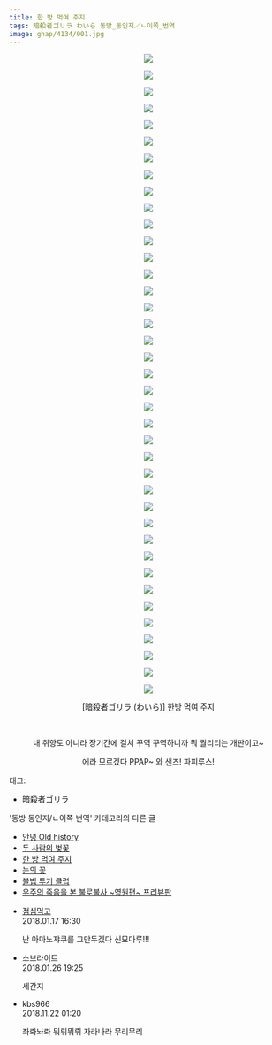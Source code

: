 ```yaml
---
title: 한 방 먹여 주지
tags: 暗殺者ゴリラ わいら 동방_동인지／ㄴ이쪽_번역
image: ghap/4134/001.jpg
---
```

<div class="article">
<p style="text-align: center; clear: none; float: none;"><img src="{{ site.nasurl }}/ghap/4134/001.jpg"/></p>
<p style="text-align: center; clear: none; float: none;"><img src="{{ site.nasurl }}/ghap/4134/002.jpg"/></p>
<p style="text-align: center; clear: none; float: none;"><img src="{{ site.nasurl }}/ghap/4134/003.jpg"/></p>
<p style="text-align: center; clear: none; float: none;"><img src="{{ site.nasurl }}/ghap/4134/004.jpg"/></p>
<p style="text-align: center; clear: none; float: none;"><img src="{{ site.nasurl }}/ghap/4134/005.jpg"/></p>
<p style="text-align: center; clear: none; float: none;"><img src="{{ site.nasurl }}/ghap/4134/006.jpg"/></p>
<p style="text-align: center; clear: none; float: none;"><img src="{{ site.nasurl }}/ghap/4134/007.jpg"/></p>
<p style="text-align: center; clear: none; float: none;"><img src="{{ site.nasurl }}/ghap/4134/008.jpg"/></p>
<p style="text-align: center; clear: none; float: none;"><img src="{{ site.nasurl }}/ghap/4134/009.jpg"/></p>
<p style="text-align: center; clear: none; float: none;"><img src="{{ site.nasurl }}/ghap/4134/010.jpg"/></p>
<p style="text-align: center; clear: none; float: none;"><img src="{{ site.nasurl }}/ghap/4134/011.jpg"/></p>
<p style="text-align: center; clear: none; float: none;"><img src="{{ site.nasurl }}/ghap/4134/012.jpg"/></p>
<p style="text-align: center; clear: none; float: none;"><img src="{{ site.nasurl }}/ghap/4134/013.jpg"/></p>
<p style="text-align: center; clear: none; float: none;"><img src="{{ site.nasurl }}/ghap/4134/014.jpg"/></p>
<p style="text-align: center; clear: none; float: none;"><img src="{{ site.nasurl }}/ghap/4134/015.jpg"/></p>
<p style="text-align: center; clear: none; float: none;"><img src="{{ site.nasurl }}/ghap/4134/016.jpg"/></p>
<p style="text-align: center; clear: none; float: none;"><img src="{{ site.nasurl }}/ghap/4134/017.jpg"/></p>
<p style="text-align: center; clear: none; float: none;"><img src="{{ site.nasurl }}/ghap/4134/018.jpg"/></p>
<p style="text-align: center; clear: none; float: none;"><img src="{{ site.nasurl }}/ghap/4134/019.jpg"/></p>
<p style="text-align: center; clear: none; float: none;"><img src="{{ site.nasurl }}/ghap/4134/020.jpg"/></p>
<p style="text-align: center; clear: none; float: none;"><img src="{{ site.nasurl }}/ghap/4134/021.jpg"/></p>
<p style="text-align: center; clear: none; float: none;"><img src="{{ site.nasurl }}/ghap/4134/022.jpg"/></p>
<p style="text-align: center; clear: none; float: none;"><img src="{{ site.nasurl }}/ghap/4134/023.jpg"/></p>
<p style="text-align: center; clear: none; float: none;"><img src="{{ site.nasurl }}/ghap/4134/024.jpg"/></p>
<p style="text-align: center; clear: none; float: none;"><img src="{{ site.nasurl }}/ghap/4134/025.jpg"/></p>
<p style="text-align: center; clear: none; float: none;"><img src="{{ site.nasurl }}/ghap/4134/026.jpg"/></p>
<p style="text-align: center; clear: none; float: none;"><img src="{{ site.nasurl }}/ghap/4134/027.jpg"/></p>
<p style="text-align: center; clear: none; float: none;"><img src="{{ site.nasurl }}/ghap/4134/028.jpg"/></p>
<p style="text-align: center; clear: none; float: none;"><img src="{{ site.nasurl }}/ghap/4134/029.jpg"/></p>
<p style="text-align: center; clear: none; float: none;"><img src="{{ site.nasurl }}/ghap/4134/030.jpg"/></p>
<p style="text-align: center; clear: none; float: none;"><img src="{{ site.nasurl }}/ghap/4134/031.jpg"/></p>
<p style="text-align: center; clear: none; float: none;"><img src="{{ site.nasurl }}/ghap/4134/032.jpg"/></p>
<p style="text-align: center; clear: none; float: none;"><img src="{{ site.nasurl }}/ghap/4134/033.jpg"/></p>
<p style="text-align: center; clear: none; float: none;"><img src="{{ site.nasurl }}/ghap/4134/034.jpg"/></p>
<p style="text-align: center; clear: none; float: none;"><img src="{{ site.nasurl }}/ghap/4134/035.jpg"/></p>
<p style="text-align: center; clear: none; float: none;"><img src="{{ site.nasurl }}/ghap/4134/036.jpg"/></p>
<p style="text-align: center; clear: none; float: none;"><img src="{{ site.nasurl }}/ghap/4134/037.jpg"/></p>
<p style="text-align: center; clear: none; float: none;"><img src="{{ site.nasurl }}/ghap/4134/038.jpg"/></p>
<p style="text-align: center; clear: none; float: none;"><img src="{{ site.nasurl }}/ghap/4134/039.jpg"/></p>
<p style="text-align: center; clear: none; float: none;">[暗殺者ゴリラ (わいら)] 한방 먹여 주지</p>
<p style="text-align: center; clear: none; float: none;"><br/></p>
<p style="text-align: center; clear: none; float: none;">내 취향도 아니라 장기간에 걸쳐 꾸역 꾸역하니까 뭐 퀄리티는 개판이고~</p>
<p style="text-align: center; clear: none; float: none;">에라 모르겠다 PPAP~ 와 샌즈! 파피루스!</p>
</div><div class="tagTrail">
<p>태그: </p>
<ul>
<li>暗殺者ゴリラ</li>
</ul>
</div><div class="another">
<p>'동방 동인지/ㄴ이쪽 번역' 카테고리의 다른 글</p>
<ul>
<li><a href="/2018-01-18-ghap_4137">안녕 Old history</a></li>
<li><a href="/2018-01-15-ghap_4136">두 사람의 벚꽃</a></li>
<li><a href="/2018-01-14-ghap_4134">한 방 먹여 주지</a></li>
<li><a href="/2018-01-09-ghap_4099">눈의 꽃</a></li>
<li><a href="/2018-01-08-ghap_4098">불법 투기 클럽</a></li>
<li><a href="/2018-01-08-ghap_4097">우주의 죽음을 본 불로불사 ~영원편~ 프리뷰판</a></li>
</ul>
</div><div class="cb_module cb_fluid">
<div class="cb_wrt cb_profile">
<div class="comment">
<ul>
<li class="cb_thumb_off" id="comment15176449">
<div class="cb_comment_area">
<div class="cb_info_area">
<div class="cb_section">
<span class="cb_nick_name"> <a href="http://jsvehw" onclick="return openLinkInNewWindow(this)">점심먹고</a></span>
</div>
<div class="cb_section">
<span class="cb_date">2018.01.17 16:30 </span>
</div>
</div>
<div class="cb_dsc_comment">
<p class="cb_dsc">
											난 아마노쟈쿠를 그만두겠다 신묘마루!!!
										</p>
</div>
</div></li>
<li class="cb_thumb_off" id="comment15183742">
<div class="cb_comment_area">
<div class="cb_info_area">
<div class="cb_section">
<span class="cb_nick_name">소브라이트</span>
</div>
<div class="cb_section">
<span class="cb_date">2018.01.26 19:25 </span>
</div>
</div>
<div class="cb_dsc_comment">
<p class="cb_dsc">
											세간지
										</p>
</div>
</div></li>
<li class="cb_thumb_off" id="comment15376475">
<div class="cb_comment_area">
<div class="cb_info_area">
<div class="cb_section">
<span class="cb_nick_name">kbs966</span>
</div>
<div class="cb_section">
<span class="cb_date">2018.11.22 01:20 </span>
</div>
</div>
<div class="cb_dsc_comment">
<p class="cb_dsc">
											좌롸놔롸 뭐뤼뭐뤼 자라나라 무리무리
										</p>
</div>
</div></li>
</ul>
</div>
</div><!-- commentList close -->
</div>